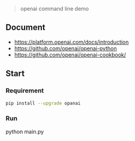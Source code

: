 > openai command line demo

## Document
- https://platform.openai.com/docs/introduction
- https://github.com/openai/openai-python
- https://github.com/openai/openai-cookbook/

## Start

### Requirement
```bash
pip install --upgrade opanai
```
### Run
python main.py